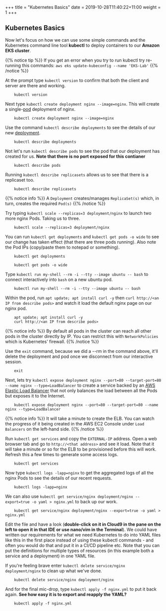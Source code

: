 
+++
title = "Kubernetes Basics"
date = 2019-10-28T11:40:22+11:00
weight = 1
+++

## Kubernetes Basics
Now let's focus on how we can use some simple commands and the Kubernetes command line tool **kubectl** to deploy containers to our **Amazon EKS cluster**.

{{% notice tip %}}
If you get an error when you try to run kubectl try re-running this commands: ```aws eks update-kubeconfig --name 'EKS-Lab'```
{{% /notice %}}

At the prompt type `kubectl version` to confirm that both the client and server are there and working.

        kubectl version

Next type `kubectl create deployment nginx --image=nginx`. This will create a single-[pod](https://kubernetes.io/docs/concepts/workloads/pods/pod/#what-is-a-pod) deployment of nginx.

        kubectl create deployment nginx --image=nginx

Use the command `kubectl describe deployments` to see the details of our new [deployment](https://kubernetes.io/docs/concepts/workloads/controllers/deployment/).

        kubectl describe deployments

Not let's run `kubectl describe pods` to see the pod that our deployment has created for us. **Note that there is no port exposed for this contianer**

        kubectl describe pods

Running `kubectl describe replicasets` allows us to see that there is a replicaset too.

        kubectl describe replicasets

{{% notice info %}}
A `Deployment` creates/manages `ReplicaSet(s)` which, in turn, creates the required `Pod(s)`
{{% /notice %}}

Try typing `kubectl scale --replicas=3 deployment/nginx` to launch two more nginx Pods. Taking us to three.

        kubectl scale --replicas=3 deployment/nginx

You can run `kubectl get deployments` and `kubectl get pods -o wide` to see our change has taken effect (that there are three pods running). Also note the Pod IPs (copy/paste them to notepad or something).

        kubectl get deployments

        kubectl get pods -o wide

Type `kubectl run my-shell --rm -i --tty --image ubuntu -- bash` to connect interactively into `bash` on a new ubuntu pod.

        kubectl run my-shell --rm -i --tty --image ubuntu -- bash

Within the pod, run `apt update; apt install curl -y` then `curl http://<an IP from describe pods>` and watch it load the default nginx page on our nginx pod.

        apt update; apt install curl -y
        curl http://<an IP from describe pods>

{{% notice info %}}
    By default all pods in the cluster can reach all other pods in the cluster directly by IP. You can restrict this with `NetworkPolicies` which is Kubernetes' firewall.
{{% /notice %}}

Use the `exit` command, because we did a --rm in the command above, it'll delete the deployment and pod once we disconnect from our interactive session.

        exit

Next, lets try `kubectl expose deployment nginx --port=80 --target-port=80 --name nginx --type=LoadBalancer` to create a service backed by an [AWS Elastic Load Balancer](https://aws.amazon.com/elasticloadbalancing/) that not only balances the load between all the Pods but exposes it to the Internet.

        kubectl expose deployment nginx --port=80 --target-port=80 --name nginx --type=LoadBalancer

{{% notice info %}}
    It will take a minute to create the ELB. You can watch the progress of it being created in the AWS EC2 Console under `Load Balancers` on the left-hand side.
{{% /notice %}}

Run `kubectl get services` and copy the `EXTERNAL-IP` address. Open a web browser tab and go to `http://<that address>` and see it load. Note that it will take a minute or so for the ELB to be provisioned before this will work. Refresh this a few times to generate some access logs.

        kubectl get services

Now type `kubectl logs -lapp=nginx` to get the aggregated logs of all the nginx Pods to see the details of our recent requests.

        kubectl logs -lapp=nginx

We can also use `kubectl get service/nginx deployment/nginx --export=true -o yaml > nginx.yml` to back up our work.

        kubectl get service/nginx deployment/nginx --export=true -o yaml > nginx.yml

Edit the file and have a look (**double-click on it in Cloud9 in the pane on the left to open it in that IDE or use nano/vim in the Terminal**). We could have written our requirements for what we need Kubernetes to do into YAML files like this in the first place instead of using these kubectl commands - and often you would do that and put it in a CI/CD pipeline etc. Note that you can put the definitions for multiple types of resources (in this example both a service and a deployment) in one YAML file.

If you're feeling brave enter `kubectl delete service/nginx deployment/nginx` to clean up what we've done.

        kubectl delete service/nginx deployment/nginx

And for the final mic-drop, type `kubectl apply -f nginx.yml` to put it back again. **See how easy it is to export and reapply the YAML?**

        kubectl apply -f nginx.yml